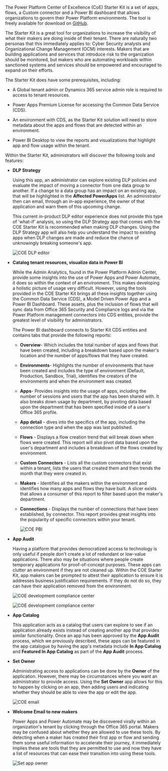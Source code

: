 The Power Platform Center of Excellence (CoE) Starter Kit is a set of
apps, flows, a Custom connector and a Power BI dashboard that allows
organizations to govern their Power Platform environments. The tool is
freely available for download on
[GitHub](https://github.com/microsoft/powerapps-tools/tree/master/Administration/CoEStarterKit/?azure-portal=true).

The Starter Kit is a great tool for organizations to increase the
visibility of what their makers are doing inside of their tenant. There
are naturally two personas that this immediately applies to: Cyber
Security analysts and Organizational Change Management (OCM) interests.
Makers that are building applications and services that introduce risk
to the organization should be monitored, but makers who are automating
workloads within sanctioned systems and services should be empowered and
encouraged to expand on their efforts.

The Starter Kit does have some prerequisites, including:

-   A Global tenant admin or Dynamics 365 service admin role is required
    to access to tenant resources.

-   Power Apps Premium License for accessing the Common Data Service
    (CDS).

-   An environment with CDS, as the Starter Kit solution will need to
    store metadata about the apps and flows that are detected within an
    environment.

-   Power BI Desktop to view the reports and visualizations that
    highlight app and flow usage within the tenant.

Within the Starter Kit, administrators will discover the following tools
and features:

-   **DLP Strategy**

    Using this app, an administrator can explore existing DLP policies
    and evaluate the impact of moving a connector from one data group to
    another. If a change to a data group has an impact on an existing
    app, that will be highlighted in the **Affected PowerApps** list. An
    administrator then can email, through an in-app experience, the
    owner of that application and warn them of this upcoming change.

    This current in-product DLP editor experience does not provide this
    type of 'what-if' analysis, so using the DLP Strategy app that comes
    with the COE Starter Kit is recommended when making DLP changes.
    Using the DLP Strategy app will also help you understand the impact
    to existing apps when DLP changes are made and reduce the chance of
    unknowingly breaking someone's app.

	![COE DLP editor](../media/4-coe-dlp-editor.png)

-   **Catalog tenant resources, visualize data in Power BI**

    While the Admin Analytics, found in the Power Platform Admin Center,
    provide some insights into the use of Power Apps and Power Automate,
    it does so within the context of an environment. This makes
    developing a holistic picture of usage very difficult. However,
    using the tools provided in the COE Starter Kit brings all these
    insights together using the Common Data Service (CDS), a Model
    Driven Power App and a Power BI Dashboard. These assets, plus the
    inclusion of flows that will sync data from Office 365 Security and
    Compliance logs and via the Power Platform management connectors
    into CDS entities, provide the greatest level of visibility for
    administrators.

    The Power BI dashboard connects to Starter Kit CDS entities and
    contains tabs that provide the following reports:

    -   **Overview**- Which includes the total number of apps and
        flows that have been created, including a breakdown based upon
        the maker's location and the number of apps/flows that they have
        created.

    -   **Environments**- Highlights the number of environments that
        have been created and includes the type of environment (Default,
        Production, Sandbox, Trial), identifies the creators of the
        environments and when the environment was created.

    -   **Apps**- Provides insights into the usage of apps, including
        the number of sessions and users that the app has been shared
        with. It also breaks down usage by department, by pivoting data
        based upon the department that has been specified inside of a
        user's Office 365 profile.

    -   **App detail** - dives into the specifics of the app, including
        the connection type and when the app was last published.

    -   **Flows** - Displays a flow creation trend that will break down
        when flows were created. This report will also pivot data based
        upon the user's department and includes a breakdown of the flows
        created by environment.

    -   **Custom Connectors** - Lists all the custom connectors that
        exist within a tenant, lists the users that created them and
        then trends the month that they were created in.

    -   **Makers** - Identifies all the makers within the environment
        and identifies how many apps and flows they have built. A slicer
        exists that allows a consumer of this report to filter based
        upon the maker's department.

    -   **Connections** - Displays the number of connections that have
        been established, by connector. This report provides great
        insights into the popularity of specific connectors within your
        tenant.

        ![COE PBI](../media/5-coe-pbi-1.png)

-   **App Audit**

    Having a platform that provides democratized access to technology is
    only useful if people don't create a lot of redundant or low-value
    applications. There also may be situations where people create
    temporary applications for proof-of-concept purposes. These apps can
    clutter an environment if they are not cleaned up. Within the COE
    Starter Kit, app makers can be prompted to attest their application
    to ensure it is addresses business justification requirements. If
    they do not do so, they can have their application removed from the
    environment.

    ![COE development compliance center](../media/6-coe-dev-compliance-center.png)

    ![COE development compliance center](../media/7-coe-dev-compliance-center2-1.png)

-   **App Catalog**

    This application acts as a catalog that users can explore to see if
    an application already exists instead of creating another app that
    provides similar functionality. Once an app has been approved by the
    **App Audit** process, which we previously described, these apps can
    be featured in the app catalogue by having the app's metadata
    include **In App Catalog** and **Featured In App Catalog** as part
    of the **App Audit** process.

-   **Set Owner**

    Administrating access to applications can be done by the **Owner**
    of the application. However, there may be circumstances where you
    want an administrator to provide access. Using the **Set Owner** app
    allows for this to happen by clicking on an app, then adding users
    and indicating whether they should be able to view the app or edit
    the app.

    ![COE email](../media/8-coe-email.png)

-   **Welcome Email to new makers**

    Power Apps and Power Automate may be discovered virally within an
    organization's tenant by clicking through the Office 365 portal.
    Makers may be confused about whether they are allowed to use these
    tools. By detecting when a maker has created their first app or flow
    and sending them some useful information to accelerate their
    journey, it immediately implies these are tools that they are
    permitted to use and now they have a list of resources that can ease
    their transition into using these tools.

    ![Set app owner](../media/9-set-app-owner.png)
